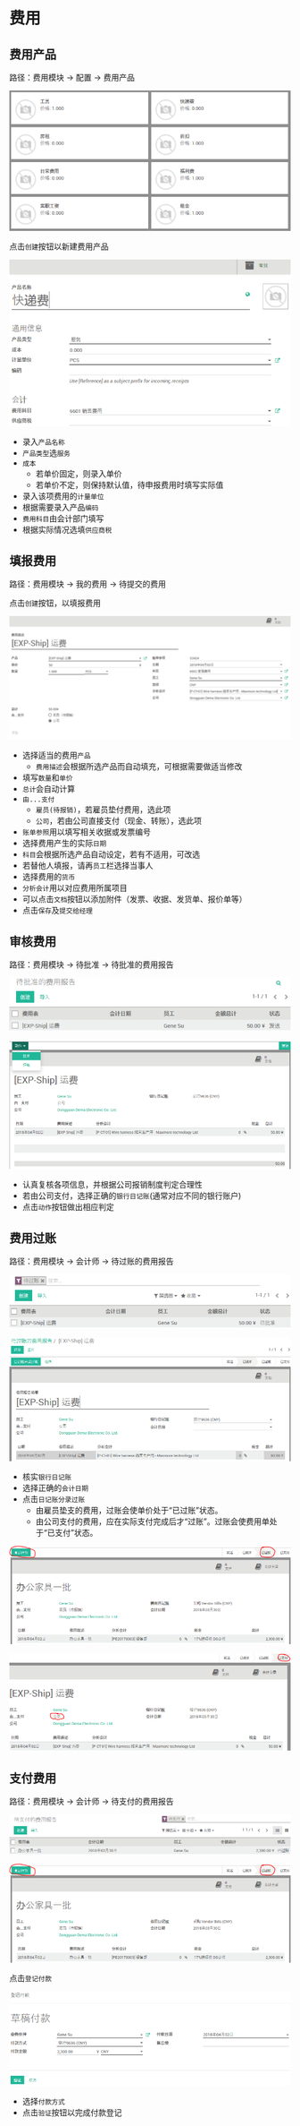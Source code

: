 # 费用

## 费用产品

路径：费用模块 -> 配置 -> 费用产品

![费用产品](_images/expense.PNG)

点击`创建`按钮以新建费用产品

![费用产品：新建](_images/expense1.PNG)

* 录入`产品名称`
* `产品类型`选`服务`
* `成本`
  * 若单价固定，则录入单价
  * 若单价不定，则保持默认值，待申报费用时填写实际值
* 录入该项费用的`计量单位`
* 根据需要录入产品`编码`
* `费用科目`由会计部门填写
* 根据实际情况选填`供应商税`

## 填报费用

路径：费用模块 -> 我的费用 -> 待提交的费用

点击`创建`按钮，以填报费用

![填报费用](_images/expense2.PNG)

* 选择适当的费用`产品`
  * `费用描述`会根据所选产品而自动填充，可根据需要做适当修改
* 填写`数量`和`单价`
* `总计`会自动计算
* `由...支付`
  * `雇员(待报销)`，若雇员垫付费用，选此项
  * `公司`，若由公司直接支付（现金、转账），选此项
* `账单参照`用以填写相关收据或发票编号
* 选择费用产生的实际`日期`
* `科目`会根据所选产品自动设定，若有不适用，可改选
* 若替他人填报，请再`员工`栏选择当事人
* 选择费用的`货币`
* `分析会计`用以对应费用所属项目
* 可以点击`文档`按钮以添加附件（发票、收据、发货单、报价单等）
* 点击`保存`及`提交给经理`

## 审核费用

路径：费用模块 -> 待批准 -> 待批准的费用报告

![审核费用：待审核](_images/expense3.PNG)

![审核费用：审核](_images/expense4.PNG)

* 认真复核各项信息，并根据公司报销制度判定合理性
* 若由公司支付，选择正确的`银行日记账`(通常对应不同的银行账户)
* 点击`动作`按钮做出相应判定

## 费用过账

路径：费用模块 -> 会计师 -> 待过账的费用报告

![费用待过账](_images/expense5.PNG)

![费用过账](_images/expense6.PNG)

* 核实`银行日记账`
* 选择正确的`会计日期`
* 点击`日记账分录过账`
  * 由雇员垫支的费用，过账会使单价处于“已过账”状态。
  * 由公司支付的费用，应在实际支付完成后才“过账”。过账会使费用单处于“已支付”状态。

![费用过账](_images/expense7.PNG)

![费用过账](_images/expense8.PNG)

## 支付费用

路径：费用模块 -> 会计师 -> 待支付的费用报告

![待支付费用](_images/expense9.PNG)

![费用过账](_images/expense7.PNG)

点击`登记付款`

![登记付款](_images/expense10.PNG)

* 选择`付款方式`
* 点击`验证`按钮以完成付款登记